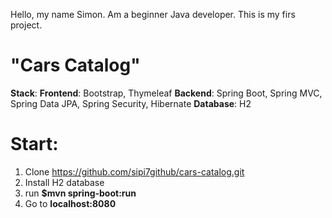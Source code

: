 Hello, my name Simon. Am a beginner Java developer. This is my firs project.
# "Cars Catalog"
**Stack**:
**Frontend**:
Bootstrap,
Thymeleaf
**Backend**:
Spring Boot,
Spring MVC,
Spring Data JPA,
Spring Security,
Hibernate
**Database**:
H2
# Start:
1. Clone https://github.com/sipi7github/cars-catalog.git
2. Install H2 database
3. run **$mvn spring-boot:run**
4. Go to **localhost:8080**
